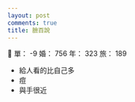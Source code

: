 ```yaml
---
layout: post
comments: true
title: 臉百說
---
```


:massage: 單： -9 婚： 756 年： 323 旅： 189

- 給人看的比自己多
- 痘
- 與手很近

